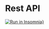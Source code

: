 # Rest API

[![Run in Insomnia}](https://insomnia.rest/images/run.svg)](https://insomnia.rest/run/?label=API%20typeorm&uri=.%2FinsomniaFile.json)